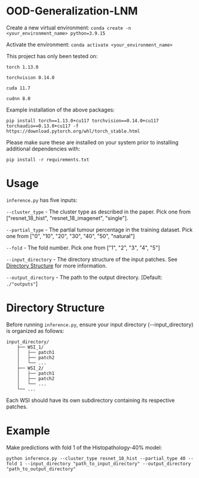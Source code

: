 # OOD-Generalization-LNM

Create a new virtual environment: ```conda create -n <your_environment_name> python=3.9.15```

Activate the environment: ```conda activate <your_environment_name>```

This project has only been tested on:

```torch 1.13.0```

```torchvision 0.14.0```

```cuda 11.7```

```cudnn 8.0```

Example installation of the above packages: 

```pip install torch==1.13.0+cu117 torchvision==0.14.0+cu117 torchaudio==0.13.0+cu117 -f https://download.pytorch.org/whl/torch_stable.html```

Please make sure these are installed on your system prior to installing additional dependencies with:

 ```pip install -r requirements.txt```

# Usage
```inference.py``` has five inputs:

```--cluster_type``` - The cluster type as described in the paper. Pick one from ["resnet_18_hist", "resnet_18_imagenet", "single"].

```--partial_type``` - The partial tumour percentage in the training dataset. Pick one from ["0", "10", "20", "30", "40", "50", "natural"]

```--fold``` - The fold number. Pick one from ["1", "2", "3", "4", "5"]

```--input_directory``` - The directory structure of the input patches. See [Directory Structure](#directory-structure) for more information.

```--output_directory``` - The path to the output directory. [Default: ```./"outputs"```]

# Directory Structure
Before running ```inference.py```, ensure your input directory (--input_directory) is organized as follows:

```
input_directory/
    ├── WSI_1/
    │   ├── patch1
    │   ├── patch2
    │   └── ...
    ├── WSI_2/
    │   ├── patch1
    │   ├── patch2
    │   └── ...
    └── ...
```

Each WSI should have its own subdirectory containing its respective patches.


# Example
Make predictions with fold 1 of the Histopathology-40% model:

```python inference.py --cluster_type resnet_18_hist --partial_type 40 --fold 1 --input_directory "path_to_input_directory" --output_directory "path_to_output_directory"```